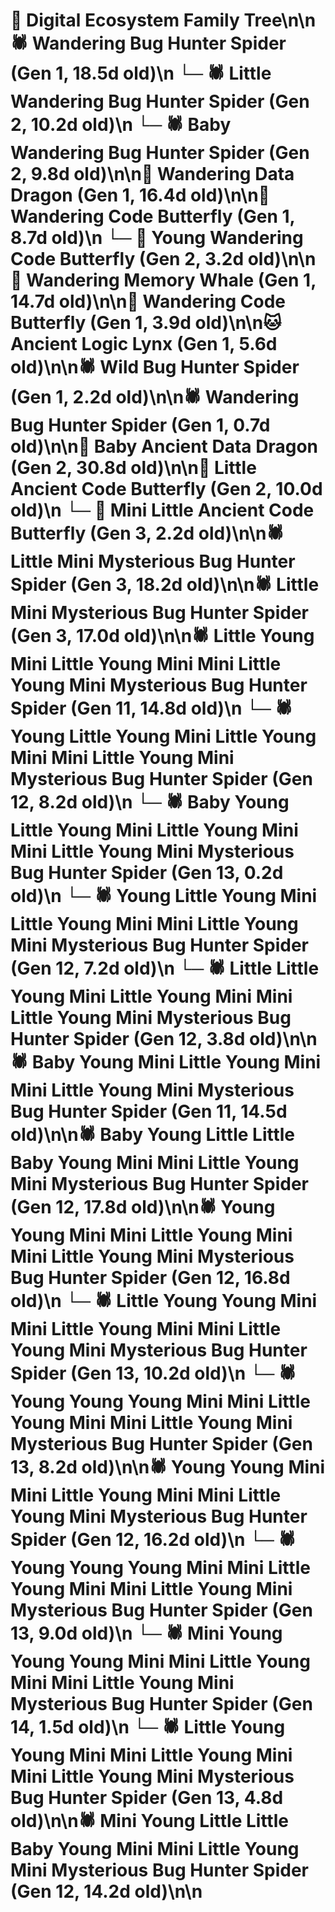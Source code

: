 # 🌳 Digital Ecosystem Family Tree\n\n🕷️ Wandering Bug Hunter Spider (Gen 1, 18.5d old)\n  └─ 🕷️ Little Wandering Bug Hunter Spider (Gen 2, 10.2d old)\n  └─ 🕷️ Baby Wandering Bug Hunter Spider (Gen 2, 9.8d old)\n\n🐉 Wandering Data Dragon (Gen 1, 16.4d old)\n\n🦋 Wandering Code Butterfly (Gen 1, 8.7d old)\n  └─ 🦋 Young Wandering Code Butterfly (Gen 2, 3.2d old)\n\n🐋 Wandering Memory Whale (Gen 1, 14.7d old)\n\n🦋 Wandering Code Butterfly (Gen 1, 3.9d old)\n\n🐱 Ancient Logic Lynx (Gen 1, 5.6d old)\n\n🕷️ Wild Bug Hunter Spider (Gen 1, 2.2d old)\n\n🕷️ Wandering Bug Hunter Spider (Gen 1, 0.7d old)\n\n🐉 Baby Ancient Data Dragon (Gen 2, 30.8d old)\n\n🦋 Little Ancient Code Butterfly (Gen 2, 10.0d old)\n  └─ 🦋 Mini Little Ancient Code Butterfly (Gen 3, 2.2d old)\n\n🕷️ Little Mini Mysterious Bug Hunter Spider (Gen 3, 18.2d old)\n\n🕷️ Little Mini Mysterious Bug Hunter Spider (Gen 3, 17.0d old)\n\n🕷️ Little Young Mini Little Young Mini Mini Little Young Mini Mysterious Bug Hunter Spider (Gen 11, 14.8d old)\n  └─ 🕷️ Young Little Young Mini Little Young Mini Mini Little Young Mini Mysterious Bug Hunter Spider (Gen 12, 8.2d old)\n    └─ 🕷️ Baby Young Little Young Mini Little Young Mini Mini Little Young Mini Mysterious Bug Hunter Spider (Gen 13, 0.2d old)\n  └─ 🕷️ Young Little Young Mini Little Young Mini Mini Little Young Mini Mysterious Bug Hunter Spider (Gen 12, 7.2d old)\n  └─ 🕷️ Little Little Young Mini Little Young Mini Mini Little Young Mini Mysterious Bug Hunter Spider (Gen 12, 3.8d old)\n\n🕷️ Baby Young Mini Little Young Mini Mini Little Young Mini Mysterious Bug Hunter Spider (Gen 11, 14.5d old)\n\n🕷️ Baby Young Little Little Baby Young Mini Mini Little Young Mini Mysterious Bug Hunter Spider (Gen 12, 17.8d old)\n\n🕷️ Young Young Mini Mini Little Young Mini Mini Little Young Mini Mysterious Bug Hunter Spider (Gen 12, 16.8d old)\n  └─ 🕷️ Little Young Young Mini Mini Little Young Mini Mini Little Young Mini Mysterious Bug Hunter Spider (Gen 13, 10.2d old)\n  └─ 🕷️ Young Young Young Mini Mini Little Young Mini Mini Little Young Mini Mysterious Bug Hunter Spider (Gen 13, 8.2d old)\n\n🕷️ Young Young Mini Mini Little Young Mini Mini Little Young Mini Mysterious Bug Hunter Spider (Gen 12, 16.2d old)\n  └─ 🕷️ Young Young Young Mini Mini Little Young Mini Mini Little Young Mini Mysterious Bug Hunter Spider (Gen 13, 9.0d old)\n    └─ 🕷️ Mini Young Young Young Mini Mini Little Young Mini Mini Little Young Mini Mysterious Bug Hunter Spider (Gen 14, 1.5d old)\n  └─ 🕷️ Little Young Young Mini Mini Little Young Mini Mini Little Young Mini Mysterious Bug Hunter Spider (Gen 13, 4.8d old)\n\n🕷️ Mini Young Little Little Baby Young Mini Mini Little Young Mini Mysterious Bug Hunter Spider (Gen 12, 14.2d old)\n\n